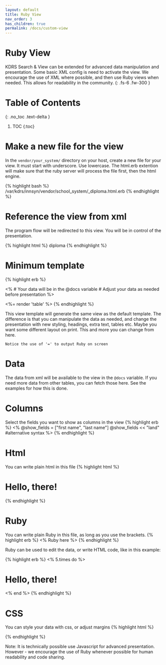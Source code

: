 ```yaml
---
layout: default
title: Ruby View
nav_order: 3
has_children: true
permalink: /docs/custom-view
---
```

# Ruby View
KDRS Search & View can be extended for advanced data manipulation and presentation. Some basic XML config is need to activate the view. We encourage the use of XML where possible, and then use Ruby views when needed. This allows for readability in the community.
{: .fs-6 .fw-300 }

# Table of Contents
{: .no_toc .text-delta }

1. TOC
{:toc}

# Make a new file for the view
In the `vendor/your_system/` directory on your host, create a new file for your view. It must start with underscore. Use lowercase. The html.erb extention will make sure that the ruby server will process the file first, then the html engine.

{% highlight bash %}
/var/kdrs/innsyn/vendor/school_system/_diploma.html.erb
{% endhighlight %}

# Reference the view from xml
The program flow will be redirected to this view. You will be in control of the presentation.

{% highlight html %}
    <table>
        <customview>diploma</customview>
{% endhighlight %}

# Minimum template

{% highlight erb %}
<!-- DATA PREPARATION -->
<% 
    # Your data will be in the @docs variable
    # Adjust your data as needed before presentation
%>

<!-- DATA PRESENTATION -->
<%= render 'table' %>
{% endhighlight %}

This view template will generate the same view as the default template.
The difference is that you can manipulate the data as needed, and change the presentation with new styling, headings, extra text, tables etc. Maybe you want some different layout on print. This and more you can change from here.

`Notice the use of '=' to output Ruby on screen`

# Data
The data from xml will be available to the view in the `@docs` variable. If you need more data from other tables, you can fetch those here. See the examples for how this is done.

# Columns
Select the fields you want to show as columns in the view
{% highlight erb %}
<% 
    @show_fields = ["first name", "last name"] 
    @show_fields  <<  "land"  #alternative syntax 
%>
{% endhighlight %}



# Html
You can write plain html in this file
{% highlight html %}
    <h1>Hello, there!</h1>
{% endhighlight %}

# Ruby
You can write plain Ruby in this file, as long as you use the brackets.
{% highlight erb %}
    <% Ruby here %>
{% endhighlight %}


Ruby can be used to edit the data, or write HTML code, like in this example:

{% highlight erb %}
<% 5.times do %>
    <h1>Hello, there!</h1>
<% end %>
{% endhighlight %}


# CSS
You can style your data with css, or adjust margins
{% highlight html %}
<style>    
  .my-style {
    background-color: lightgray;
    font-size: larger;
    /* vscode editor will help suggest what to write here */
    /* you can also use chatgpt to write css */
  }
</style>
{% endhighlight %}

Note: It is technically possible use Javascript for advanced presentation. However - we encourage the use of Ruby whenever possible for human readability and code sharing.

